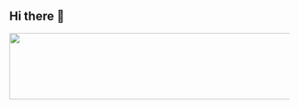 ## Hi there 👋

<!--
**jYoung15628/jYoung15628** is a ✨ _special_ ✨ repository because its `README.md` (this file) appears on your GitHub profile.



  
Here are some ideas to get you started:

- 🔭 I’m currently working on ...
- 🌱 I’m currently learning ...
- 👯 I’m looking to collaborate on ...
- 🤔 I’m looking for help with ...
- 💬 Ask me about ...
- 📫 How to reach me: ...
- 😄 Pronouns: ...
- ⚡ Fun fact: ...
-->
<a href="https://github.com/devxb/gitanimals">
  <img
    src="https://render.gitanimals.org/lines/jYoung15628"
    width="600"
    height="120"
  />
</a>
